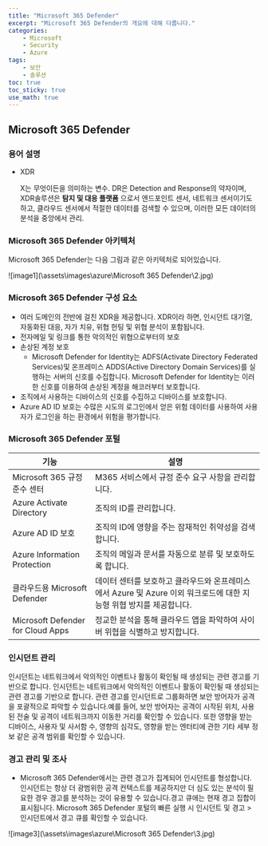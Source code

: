 ```yaml
---
title: "Microsoft 365 Defender"
excerpt: "Microsoft 365 Defender의 개요에 대해 다룹니다."
categories:
    - Microsoft
    - Security
    - Azure
tags:
    - 보안
    - 솔루션
toc: true
toc_sticky: true
use_math: true
---
```

## Microsoft 365 Defender

### 용어 설명

* XDR

  X는 무엇이든을 의미하는 변수. DR은 Detection and Response의 약자이며, XDR솔루션은 **탐지 및 대응 플랫폼** 으로서 엔드포인트 센서, 네트워크 센서이기도 하고, 클라우드 센서에서 적절한 데이터를 검색할 수 있으며, 이러한 모든 데이터의 분석을 중앙에서 관리.

### Microsoft 365 Defender 아키텍처

Microsoft 365 Defender는 다음 그림과 같은 아키텍처로 되어있습니다.

![image1](\assets\images\azure\Microsoft 365 Defender\2.jpg)

### Microsoft 365 Defender 구성 요소

* 여러 도메인의 전반에 걸친 XDR을 제공합니다. XDR이라 하면, 인시던트 대기열, 자동화된 대응, 자가 치유, 위협 헌팅 및 위협 분석이 포함됩니다.
* 전자메일 및 링크를 통한 악의적인 위협으로부터의 보호
* 손상된 계정 보호
  * Microsoft Defender for Identity는 ADFS(Activate Directory Federated Services)및 온프레미스 ADDS(Active Directory Domain Services)를 실행하는 서버의 신호를 수집합니다. Microsoft Defender for Identity는 이러한 신호를 이용하여 손상된 계정을 해코러부터 보호합니다.
* 조직에서 사용하는 디바이스의 신호를 수집하고 디바이스를 보호합니다.
* Azure AD ID 보호는 수많은 시도의 로그인에서 얻은 위험 데이터를 사용하여 사용자가 로그인을 하는 환경에서 위험을 평가합니다.

### Microsoft 365 Defender 포털

| 기능                              | 설명                                                         |
| --------------------------------- | ------------------------------------------------------------ |
| Microsoft 365 규정 준수 센터      | M365 서비스에서 규정 준수 요구 사항을 관리합니다.            |
| Azure Activate Directory          | 조직의 ID를 관리합니다.                                      |
| Azure AD ID 보호                  | 조직의 ID에 영향을 주는 잠재적인 취약성을 검색합니다.        |
| Azure Information Protection      | 조직의 메일과 문서를 자동으로 분류 및 보호하도록 합니다.     |
| 클라우드용 Microsoft Defender     | 데이터 센터를 보호하고 클라우드와 온프레미스에서 Azure 및 Azure 이외 워크로드에 대한 지능형 위협 방지를 제공합니다. |
| Microsoft Defender for Cloud Apps | 정교한 분석을 통해 클라우드 앱을 파악하여 사이버 위협을 식별하고 방지합니다. |

### 인시던트 관리

 인시던트는 네트워크에서 악의적인 이벤트나 활동이 확인될 때 생성되는 관련 경고를 기반으로 합니다.  인시던트는 네트워크에서 악의적인 이벤트나 활동이 확인될 때 생성되는 관련 경고를 기반으로 합니다. 관련 경고를 인시던트로 그룹화하면 보안 방어자가 공격을 포괄적으로 파악할 수 있습니다.예를 들어, 보안 방어자는 공격이 시작된 위치, 사용된 전술 및 공격이 네트워크까지 이동한 거리를 확인할 수 있습니다. 또한 영향을 받는 디바이스, 사용자 및 사서함 수, 영향의 심각도, 영향을 받는 엔터티에 관한 기타 세부 정보 같은 공격 범위를 확인할 수 있습니다.

### 경고 관리 및 조사

* Microsoft 365 Defender에서는 관련 경고가 집계되어 인시던트를 형성합니다. 인시던트는 항상 더 광범위한 공격 컨텍스트를 제공하지만 더 심도 있는 분석이 필요한 경우 경고를 분석하는 것이 유용할 수 있습니다.경고 큐에는 현재 경고 집합이 표시됩니다. Microsoft 365 Defender 포털의 빠른 실행 시 인시던트 및 경고 > 인시던트에서 경고 큐를 확인할 수 있습니다.

![image3](\assets\images\azure\Microsoft 365 Defender\3.jpg)

